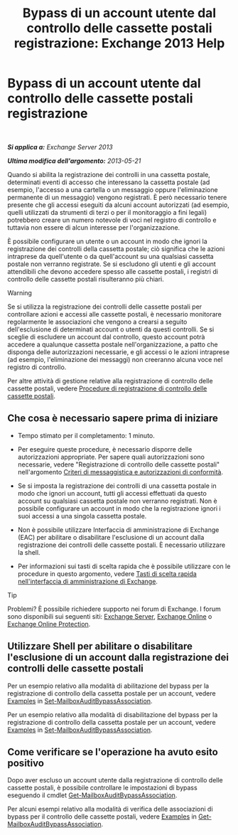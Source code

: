 ﻿---
title: 'Bypass di un account utente dal controllo delle cassette postali registrazione: Exchange 2013 Help'
TOCTitle: Bypass di un account utente dal controllo delle cassette postali registrazione
ms:assetid: 98a87071-fe31-4b67-beb8-a73799e54df2
ms:mtpsurl: https://technet.microsoft.com/it-it/library/Ff461934(v=EXCHG.150)
ms:contentKeyID: 50481257
ms.date: 05/22/2018
mtps_version: v=EXCHG.150
ms.translationtype: MT
---

# Bypass di un account utente dal controllo delle cassette postali registrazione

 

_**Si applica a:** Exchange Server 2013_

_**Ultima modifica dell'argomento:** 2013-05-21_

Quando si abilita la registrazione dei controlli in una cassetta postale, determinati eventi di accesso che interessano la cassetta postale (ad esempio, l'accesso a una cartella o un messaggio oppure l'eliminazione permanente di un messaggio) vengono registrati. È però necessario tenere presente che gli accessi eseguiti da alcuni account autorizzati (ad esempio, quelli utilizzati da strumenti di terzi o per il monitoraggio a fini legali) potrebbero creare un numero notevole di voci nel registro di controllo e tuttavia non essere di alcun interesse per l'organizzazione.

È possibile configurare un utente o un account in modo che ignori la registrazione dei controlli della cassetta postale; ciò significa che le azioni intraprese da quell'utente o da quell'account su una qualsiasi cassetta postale non verranno registrate. Se si escludono gli utenti e gli account attendibili che devono accedere spesso alle cassette postali, i registri di controllo delle cassette postali risulteranno più chiari.


> [!WARNING]
> Se si utilizza la registrazione dei controlli delle cassette postali per controllare azioni e accessi alle cassette postali, è necessario monitorare regolarmente le associazioni che vengono a crearsi a seguito dell'esclusione di determinati account o utenti da questi controlli. Se si sceglie di escludere un account dal controllo, questo account potrà accedere a qualunque cassetta postale nell'organizzazione, a patto che disponga delle autorizzazioni necessarie, e gli accessi o le azioni intraprese (ad esempio, l'eliminazione dei messaggi) non creeranno alcuna voce nel registro di controllo.



Per altre attività di gestione relative alla registrazione di controllo delle cassette postali, vedere [Procedure di registrazione di controllo delle cassette postali](mailbox-audit-logging-procedures-exchange-2013-help.md).

## Che cosa è necessario sapere prima di iniziare

  - Tempo stimato per il completamento: 1 minuto.

  - Per eseguire queste procedure, è necessario disporre delle autorizzazioni appropriate. Per sapere quali autorizzazioni sono necessarie, vedere "Registrazione di controllo delle cassette postali" nell'argomento [Criteri di messaggistica e autorizzazioni di conformità](messaging-policy-and-compliance-permissions-exchange-2013-help.md).

  - Se si imposta la registrazione dei controlli di una cassetta postale in modo che ignori un account, tutti gli accessi effettuati da questo account su qualsiasi cassetta postale non verranno registrati. Non è possibile configurare un account in modo che la registrazione ignori i suoi accessi a una singola cassetta postale.

  - Non è possibile utilizzare Interfaccia di amministrazione di Exchange (EAC) per abilitare o disabilitare l'esclusione di un account dalla registrazione dei controlli delle cassette postali. È necessario utilizzare la shell.

  - Per informazioni sui tasti di scelta rapida che è possibile utilizzare con le procedure in questo argomento, vedere [Tasti di scelta rapida nell'interfaccia di amministrazione di Exchange](keyboard-shortcuts-in-the-exchange-admin-center-exchange-online-protection-help.md).


> [!TIP]
> Problemi? È possibile richiedere supporto nei forum di Exchange. I forum sono disponibili sui seguenti siti: <A href="https://go.microsoft.com/fwlink/p/?linkid=60612">Exchange Server</A>, <A href="https://go.microsoft.com/fwlink/p/?linkid=267542">Exchange Online</A> o <A href="https://go.microsoft.com/fwlink/p/?linkid=285351">Exchange Online Protection</A>.



## Utilizzare Shell per abilitare o disabilitare l'esclusione di un account dalla registrazione dei controlli delle cassette postali

Per un esempio relativo alla modalità di abilitazione del bypass per la registrazione di controllo della cassetta postale per un account, vedere [Examples](https://technet.microsoft.com/it-it/ff696758\(exchg.150\)#examples) in [Set-MailboxAuditBypassAssociation](https://technet.microsoft.com/it-it/library/ff696758\(v=exchg.150\)).

Per un esempio relativo alla modalità di disabilitazione del bypass per la registrazione di controllo della cassetta postale per un account, vedere [Examples](https://technet.microsoft.com/it-it/ff696758\(exchg.150\)#examples) in [Set-MailboxAuditBypassAssociation](https://technet.microsoft.com/it-it/library/ff696758\(v=exchg.150\)).

## Come verificare se l'operazione ha avuto esito positivo

Dopo aver escluso un account utente dalla registrazione di controllo delle cassette postali, è possibile controllare le impostazioni di bypass eseguendo il cmdlet [Get-MailboxAuditBypassAssociation](https://technet.microsoft.com/it-it/library/ff696741\(v=exchg.150\)).

Per alcuni esempi relativo alla modalità di verifica delle associazioni di bypass per il controllo delle cassette postali, vedere [Examples](https://technet.microsoft.com/it-it/ff696741\(exchg.150\)#examples) in [Get-MailboxAuditBypassAssociation](https://technet.microsoft.com/it-it/library/ff696741\(v=exchg.150\)).

